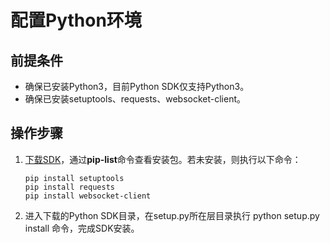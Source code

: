 # 配置Python环境<a name="sis_05_0056"></a>

## 前提条件<a name="section730963124"></a>

-   确保已安装Python3，目前Python SDK仅支持Python3。
-   确保已安装setuptools、requests、websocket-client。

## 操作步骤<a name="section225384318120"></a>

1.  [下载SDK](获取SDK.md)，通过**pip-list**命令查看安装包。若未安装，则执行以下命令：

    ```
    pip install setuptools
    pip install requests
    pip install websocket-client
    ```

2.  进入下载的Python SDK目录，在setup.py所在层目录执行 python setup.py install 命令，完成SDK安装。


